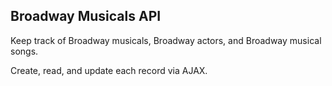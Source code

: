 ## Broadway Musicals API

Keep track of Broadway musicals, Broadway actors, and Broadway musical songs.

Create, read, and update each record via AJAX.
